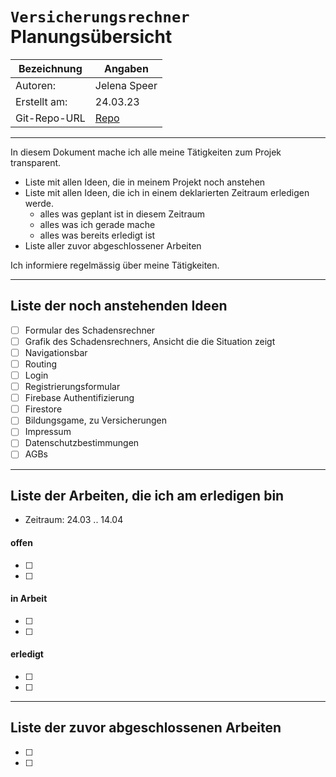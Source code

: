 # `Versicherungsrechner` Planungsübersicht

| Bezeichnung  | Angaben                                                   |
| ------------ | --------------------------------------------------------- |
| Autoren:     | Jelena Speer                                              |
| Erstellt am: | 24.03.23                                                  |
| Git-Repo-URL | [Repo](https://github.com/Jelenal1/Versicherungsrechner_bbw) |

---

In diesem Dokument mache ich alle meine Tätigkeiten zum Projek transparent.

* Liste mit allen Ideen, die in meinem Projekt noch anstehen
* Liste mit allen Ideen, die ich in einem deklarierten Zeitraum erledigen werde.
  * alles was geplant ist in diesem Zeitraum
  * alles was ich gerade mache
  * alles was bereits erledigt ist
* Liste aller zuvor abgeschlossener Arbeiten

Ich informiere regelmässig über meine Tätigkeiten.

---

## Liste der noch anstehenden Ideen

* [ ] Formular des Schadensrechner
* [ ] Grafik des Schadensrechners, Ansicht die die Situation zeigt 
* [ ] Navigationsbar
* [ ] Routing
* [ ] Login
* [ ] Registrierungsformular
* [ ] Firebase Authentifizierung
* [ ] Firestore
* [ ] Bildungsgame, zu Versicherungen
* [ ] Impressum
* [ ] Datenschutzbestimmungen
* [ ] AGBs

---

## Liste der Arbeiten, die ich am erledigen bin

* Zeitraum: 24.03 .. 14.04

#### offen

* [ ] 
  <Idee>
* [ ] 
  <Idee>

#### in Arbeit

* [ ] 
  <Idee>
* [ ] 
  <Idee>

#### erledigt

* [ ] 
  <Idee>
* [ ] 
  <Idee>

---

## Liste der zuvor abgeschlossenen Arbeiten

* [ ] 
  <Idee>
* [ ] 
  <Idee>
